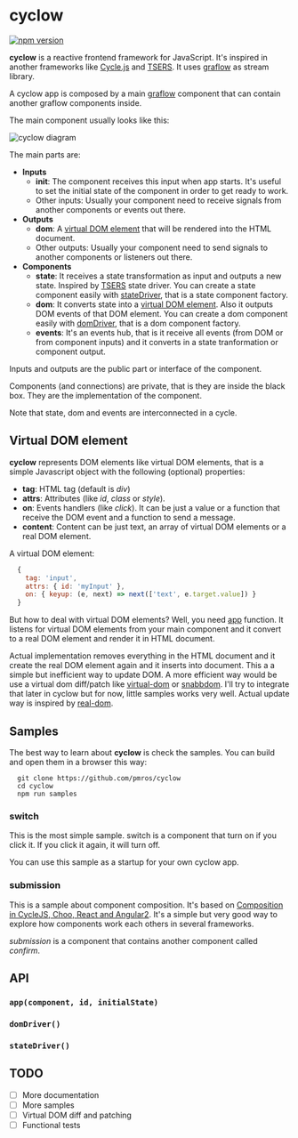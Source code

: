 # cyclow

[![npm version](https://badge.fury.io/js/cyclow.svg)](https://badge.fury.io/js/cyclow)

**cyclow**  is a reactive frontend framework for JavaScript. It's inspired in another frameworks like [Cycle.js](https://cycle.js.org/) and [TSERS](https://github.com/tsers-js/core). It uses [graflow](https://github.com/pmros/graflow) as stream library.

A cyclow app is composed by a main [graflow](https://github.com/pmros/graflow) component that can contain another graflow components inside.

The main component usually looks like this:

![cyclow diagram](https://rawgit.com/pmros/cyclow/master/diagrams/cyclow.svg)

The main parts are:
- **Inputs**
  - **init**: The component receives this input when app starts. It's useful to set the initial state of the component in order to get ready to work.
  - Other inputs: Usually your component need to receive signals from another components or events out there.
- **Outputs**
  - **dom**: A [virtual DOM element](#virtual-dom-element) that will be rendered into the HTML document.
  - Other outputs: Usually your component need to send signals to another components or listeners out there.
- **Components**
  - **state**: It receives a state transformation as input and outputs a new state. Inspired by [TSERS](https://github.com/tsers-js/core) state driver. You can create a state component easily with [stateDriver](#state), that is a state component factory.
  - **dom**: It converts state into a [virtual DOM element](#virtual-dom-element). Also it outputs DOM events of that DOM element. You can create a dom component easily with [domDriver](#state), that is a dom component factory.
  - **events**: It's an events hub, that is it receive all events (from DOM or from component inputs) and it converts in a state tranformation or component output.

Inputs and outputs are the public part or interface of the component.

Components (and connections) are private, that is they are inside the black box. They are the implementation of the component.

Note that state, dom and events are interconnected in a cycle.

## <a name="virtual-dom-element"></a>Virtual DOM element
**cyclow** represents DOM elements like virtual DOM elements, that is a simple Javascript object with the following (optional) properties:
- **tag**: HTML tag (default is *div*)
- **attrs**: Attributes (like *id*, *class* or *style*).
- **on**: Events handlers (like *click*). It can be just a value or a function that receive the DOM event and a function to send a message.
- **content**: Content can be just text, an array of virtual DOM elements or a real DOM element.

A virtual DOM element:
```js
  {
    tag: 'input',
    attrs: { id: 'myInput' },
    on: { keyup: (e, next) => next(['text', e.target.value]) }
  }
```

But how to deal with virtual DOM elements? Well, you need [app](#app) function. It listens for virtual DOM elements from your main component and it convert to a real DOM element and render it in HTML document.

Actual implementation removes everything in the HTML document and it create the real DOM element again and it inserts into document. This a a simple but inefficient way to update DOM. A more efficient way would be use a virtual dom diff/patch like [virtual-dom](https://github.com/Matt-Esch/virtual-dom) or [snabbdom](https://github.com/snabbdom/snabbdom). I'll try to integrate that later in cyclow but for now, little samples works very well. Actual update way is inspired by [real-dom](https://github.com/danculley/real-dom).

## Samples
The best way to learn about **cyclow** is check the samples. You can build and open them in a browser this way:
```
  git clone https://github.com/pmros/cyclow
  cd cyclow
  npm run samples
```

### switch
This is the most simple sample. switch is a component that turn on if you click it. If you click it again, it will turn off.

You can use this sample as a startup for your own cyclow app.

### submission
This is a sample about component composition. It's based on [Composition in CycleJS, Choo, React and Angular2](http://blog.krawaller.se/posts/composition-in-cyclejs-choo-react-and-angular2/). It's a simple but very good way to explore how components work each others in several frameworks.

*submission* is a component that contains another component called *confirm*.

## API

### <a name="app"></a>```app(component, id, initialState)```

### <a name="dom"></a>```domDriver()```

### <a name="state"></a>```stateDriver()```

## TODO
- [ ] More documentation
- [ ] More samples
- [ ] Virtual DOM diff and patching
- [ ] Functional tests
